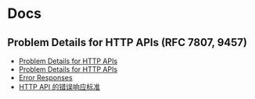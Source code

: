 # Docs

## Problem Details for HTTP APIs (RFC 7807, 9457)

- [Problem Details for HTTP APIs](https://datatracker.ietf.org/doc/html/rfc7807)
- [Problem Details for HTTP APIs](https://datatracker.ietf.org/doc/html/rfc9457)
- [Error Responses](https://docs.spring.io/spring-framework/reference/web/webmvc/mvc-ann-rest-exceptions.html)
- [HTTP API 的错误响应标准](https://www.jitao.tech/posts/problem-details-for-http-apis/)